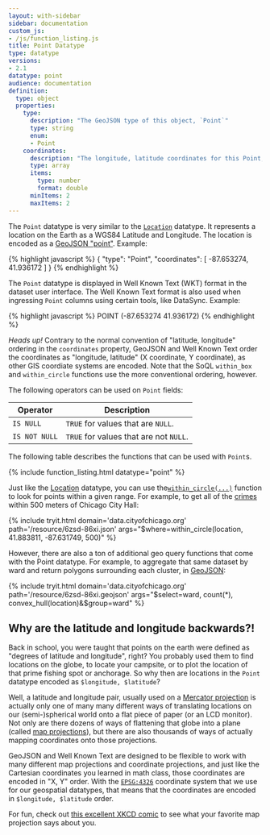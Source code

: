 ```yaml
---
layout: with-sidebar
sidebar: documentation
custom_js:
- /js/function_listing.js 
title: Point Datatype
type: datatype
versions:
- 2.1
datatype: point
audience: documentation
definition:
  type: object
  properties: 
    type: 
      description: "The GeoJSON type of this object, `Point`"
      type: string
      enum: 
      - Point
    coordinates: 
      description: "The longitude, latitude coordinates for this Point, in WGS84"
      type: array
      items: 
        type: number
        format: double
      minItems: 2
      maxItems: 2
---
```


The `Point` datatype is very similar to the [`Location`](/docs/datatypes/location.html) datatype. It represents a location on the Earth as a WGS84 Latitude and Longitude. The location is encoded as a [GeoJSON "point"](http://geojson.org/geojson-spec.html#point). Example:

{% highlight javascript %}
{
  "type": "Point",
  "coordinates": [
    -87.653274,
    41.936172
  ]
}
{% endhighlight %}

The `Point` datatype is displayed in Well Known Text (WKT) format in the dataset user interface. The Well Known Text format is also used when ingressing `Point` columns using certain tools, like DataSync. Example:

{% highlight javascript %}
POINT (-87.653274 41.936172)
{% endhighlight %}

<div class="alert alert-info">
  <em>Heads up!</em> Contrary to the normal convention of "latitude, longitude" ordering in the <code>coordinates</code> property, GeoJSON and Well Known Text order the coordinates as "longitude, latitude" (X coordinate, Y coordinate), as other GIS coordiate systems are encoded. Note that the SoQL <code>within_box</code> and <code>within_circle</code> functions use the more conventional ordering, however.
</div>

The following operators can be used on `Point` fields: 

| Operator     | Description                            |
| ---           | ---                                    |
| `IS NULL`     | `TRUE` for values that are `NULL`.     |
| `IS NOT NULL` | `TRUE` for values that are not `NULL`. |

The following table describes the functions that can be used with `Point`s. 

{% include function_listing.html datatype="point" %}

Just like the [Location](/docs/datatypes/location.html) datatype, you can use the[`within_circle(...)`](/docs/functions/within_circle.html) function to look for points within a given range. For example, to get all of the [crimes](http://data.cityofchicago.org/d/6zsd-86xi) within 500 meters of Chicago City Hall:

{% include tryit.html domain='data.cityofchicago.org' path='/resource/6zsd-86xi.json' args="$where=within_circle(location, 41.883811, -87.631749, 500)" %}

However, there are also a ton of additional geo query functions that come with the Point datatype. For example, to aggregate that same dataset by ward and return polygons surrounding each cluster, in [GeoJSON](/docs/formats/geojson.html):

{% include tryit.html domain='data.cityofchicago.org' path='/resource/6zsd-86xi.geojson' args="$select=ward, count(*), convex_hull(location)&$group=ward" %}

## Why are the latitude and longitude backwards?!

Back in school, you were taught that points on the earth were defined as "degrees of latitude and longitude", right? You probably used them to find locations on the globe, to locate your campsite, or to plot the location of that prime fishing spot or anchorage. So why then are locations in the `Point` datatype encoded as `$longitude, $latitude`?

Well, a latitude and longitude pair, usually used on a [Mercator projection](https://en.wikipedia.org/wiki/Mercator_projection) is actually only one of many many different ways of translating locations on our (semi-)spherical world onto a flat piece of paper (or an LCD monitor). Not only are there dozens of ways of flattening that globe into a plane (called [map projections](https://en.wikipedia.org/wiki/Map_projection)), but there are also thousands of ways of actually mapping coordinates onto those projections. 

GeoJSON and Well Known Text are designed to be flexible to work with many different map projections and coordinate projections, and just like the Cartesian coordinates you learned in math class, those coordinates are encoded in "X, Y" order. With the [`EPSG:4326`](http://epsg.io/4326) coordinate system that we use for our geospatial datatypes, that means that the coordinates are encoded in `$longitude, $latitude` order.

For fun, check out [this excellent XKCD comic](https://xkcd.com/977/) to see what your favorite map projection says about you.
